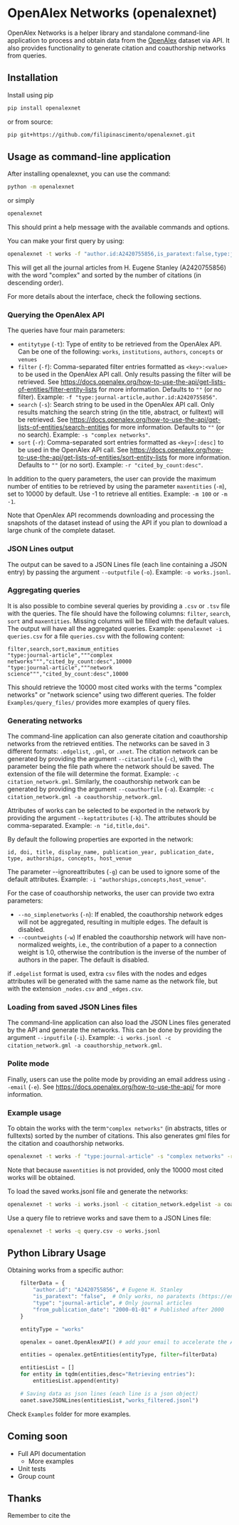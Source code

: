 # OpenAlex Networks (openalexnet)
OpenAlex Networks is a helper library and standalone command-line application to process and obtain data from the [OpenAlex](https://openalex.org) dataset via API. It also provides functionality to generate citation and coauthorship networks from queries.


## Installation

Install using pip

```bash
pip install openalexnet
```

or from source:
```bash
pip git+https://github.com/filipinascimento/openalexnet.git
```

## Usage as command-line application
After installing openalexnet, you can use the command:
```bash
python -m openalexnet
```
or simply 
```bash
openalexnet
```
This should print a help message with the available commands and options.

You can make your first query by using:
```bash
openalexnet -t works -f "author.id:A2420755856,is_paratext:false,type:journal-article" -s "complex" -r "cited_by_count:desc" -o works.jsonl -c citation_network.gml -a coauthorship_network.gml
```
This will get all the journal articles from H. Eugene Stanley (A2420755856) with the word "complex" and sorted by the number of citations (in descending order).

For more details about the interface, check the following sections.

### Querying the OpenAlex API
The queries have four main parameters:
 - `entitytype` (`-t`): Type of entity to be retrieved from the OpenAlex API. Can be one of the following: `works`, `institutions`, `authors`, `concepts` or `venues`
 - `filter` (`-f`): Comma-separated filter entries formatted as `<key>:<value>` to be used in the OpenAlex API call. Only results passing the filter will be retrieved. See https://docs.openalex.org/how-to-use-the-api/get-lists-of-entities/filter-entity-lists for more information. Defaults to `""` (or no filter). Example: `-f "type:journal-article,author.id:A2420755856"`.
 - `search` (`-s`): Search string to be used in the OpenAlex API call. Only results matching the search string (in the title, abstract, or fulltext) will be retrieved. See https://docs.openalex.org/how-to-use-the-api/get-lists-of-entities/search-entities for more information. Defaults to `""` (or no search). Example: `-s "complex networks"`.
 - `sort` (`-r`): Comma-separated sort entries formatted as `<key>[:desc]` to be used in the OpenAlex API call. See https://docs.openalex.org/how-to-use-the-api/get-lists-of-entities/sort-entity-lists for more information. Defaults to `""` (or no sort). Example: `-r "cited_by_count:desc"`.

In addition to the query parameters, the user can provide the maximum number of entities to be retrieved by using the parameter `maxentities` (`-m`), set to 10000 by default. Use -1 to retrieve all entities. Example: `-m 100` or `-m -1`.

Note that OpenAlex API recommends downloading and processing the snapshots of the dataset instead of using the API if you plan to download a large chunk of the complete dataset.

### JSON Lines output
The output can be saved to a JSON Lines file (each line containing a JSON entry) by passing the argument `--outputfile` (`-o`). Example: `-o works.jsonl`.

### Aggregating queries
It is also possible to combine several queries by providing a `.csv` or `.tsv` file with the queries. The file should have the following columns: `filter`, `search`, `sort` and `maxentities`. Missing columns will be filled with the default values. The output will have all the aggregated queries. Example: `openalexnet -i queries.csv` for a file `queries.csv` with the following content:
```csv
filter,search,sort,maximum_entities
"type:journal-article","""complex networks""","cited_by_count:desc",10000
"type:journal-article","""network science""","cited_by_count:desc",10000
```
This should retrieve the 10000 most cited works with the terms "complex networks" or "network science" using two different queries. The folder `Examples/query_files/` provides more examples of query files.

### Generating networks
The command-line application can also generate citation and coauthorship networks from the retrieved entities. The networks can be saved in 3 different formats: `.edgelist`, `.gml`, or `.xnet`.
The citation network can be generated by providing the argument `--citationfile` (`-c`), with the parameter being the file path where the network should be saved. The extension of the file will determine the format. Example: `-c citation_network.gml`. Similarly, the coauthorship network can be generated by providing the argument `--coauthorfile` (`-a`). Example: `-c citation_network.gml -a coauthorship_network.gml`.

Attributes of works can be selected to be exported in the network by providing the argument `--keptattributes` (`-k`). The attributes should be comma-separated. Example: `-n "id,title,doi"`.

By default the following properties are exported in the network:
```
id, doi, title, display_name, publication_year, publication_date, type, authorships, concepts, host_venue
```

The parameter --ignoreattributes (`-g`) can be used to ignore some of the default attributes. Example: `-i "authorships,concepts,host_venue"`.

For the case of coauthorship networks, the user can provide two extra parameters:
 - `--no_simplenetworks` (`-n`): If enabled, the coauthorship network edges will not be aggregated, resulting in multiple edges. The default is disabled.
 - `--countweights` (`-w`) If enabled the coauthorship network will have non-normalized weights, i.e., the contribution of a paper to a connection weight is 1.0, otherwise the contribution is the inverse of the number of authors in the paper. The default is disabled.

 if `.edgelist` format is used, extra `csv` files with the nodes and edges attributes will be generated with the same name as the network file, but with the extension `_nodes.csv` and `_edges.csv`.

### Loading from saved JSON Lines files
The command-line application can also load the JSON Lines files generated by the API and generate the networks. This can be done by providing the argument `--inputfile` (`-i`). Example: `-i works.jsonl -c citation_network.gml -a coauthorship_network.gml`.

### Polite mode
Finally, users can use the polite mode by providing an email address using `--email` (`-e`). See https://docs.openalex.org/how-to-use-the-api/ for more information.

### Example usage
To obtain the works with the term`"complex networks"` (in abstracts, titles or fulltexts) sorted by the number of citations. This also generates gml files for the citation and coauthorship networks.
```bash
openalexnet -t works -f "type:journal-article" -s "complex networks" -r "cited_by_count:desc" -o works.jsonl -c citation_network.gml -a coauthorship_network.gml
```
Note that because `maxentities` is not provided, only the 10000 most cited works will be obtained.

To load the saved works.jsonl file and generate the networks:
```bash
openalexnet -t works -i works.jsonl -c citation_network.edgelist -a coauthorship_network.edgelist
```

Use a query file to retrieve works and save them to a JSON Lines file:
```bash
openalexnet -t works -q query.csv -o works.jsonl
```

## Python Library Usage

Obtaining works from a specific author:

```python
    filterData = {
        "author.id": "A2420755856", # Eugene H. Stanley
        "is_paratext": "false",  # Only works, no paratexts (https://en.wikipedia.org/wiki/Paratext)
        "type": "journal-article", # Only journal articles
        "from_publication_date": "2000-01-01" # Published after 2000
    }

    entityType = "works"

    openalex = oanet.OpenAlexAPI() # add your email to accelerate the API calls. See https://openalex.org/api

    entities = openalex.getEntities(entityType, filter=filterData)

    entitiesList = []
    for entity in tqdm(entities,desc="Retrieving entries"):
        entitiesList.append(entity)

    # Saving data as json lines (each line is a json object)
    oanet.saveJSONLines(entitiesList,"works_filtered.jsonl")
```

Check `Examples` folder for more examples.

## Coming soon
 - Full API documentation
    - More examples
 - Unit tests
 - Group count

## Thanks
Remember to cite the 

